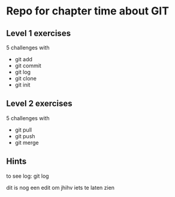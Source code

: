 # Repo for chapter time about GIT

## Level 1 exercises

5 challenges with
* git add
* git commit
* git log
* git clone
* git init

## Level 2 exercises

5 challenges with

* git pull
* git push
* git merge

## Hints

to see log: git log

dit is nog een edit om jhihv iets te laten zien

